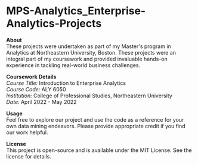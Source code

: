 # MPS-Analytics_Enterprise-Analytics-Projects

**About**  
These projects were undertaken as part of my Master's program in Analytics at Northeastern University, Boston. These projects were an integral part of my coursework and provided invaluable hands-on experience in tackling real-world business challenges. 
  
**Coursework Details**  
*Course Title:* Introduction to Enterprise Analytics  
*Course Code:* ALY 6050  
*Institution:* College of Professional Studies, Northeastern University  
*Date:* April 2022 - May 2022  

**Usage**  
Feel free to explore our project and use the code as a reference for your own data mining endeavors. Please provide appropriate credit if you find our work helpful.  
  
**License**  
This project is open-source and is available under the MIT License. See the license for details.